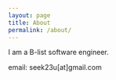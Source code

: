 ```yaml
---
layout: page
title: About
permalink: /about/
---
```


I am a B-list software engineer.

email: seek23u[at]gmail.com
